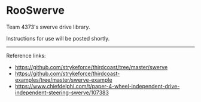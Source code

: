# RooSwerve
Team 4373's swerve drive library.

Instructions for use will be posted shortly.

***
Reference links:
- https://github.com/strykeforce/thirdcoast/tree/master/swerve
- https://github.com/strykeforce/thirdcoast-examples/tree/master/swerve-example
- https://www.chiefdelphi.com/t/paper-4-wheel-independent-drive-independent-steering-swerve/107383

